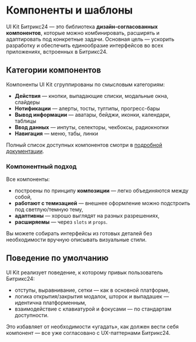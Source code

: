 # Компоненты и шаблоны

UI Kit Битрикс24 — это библиотека **дизайн-согласованных компонентов**, которые можно комбинировать, расширять и адаптировать под конкретные задачи. Основная цель — ускорить разработку и обеспечить единообразие интерфейсов во всех приложениях, встроенных в Битрикс24.

## Категории компонентов

Компоненты UI Kit сгруппированы по смысловым категориям:

- **Действия** — кнопки, выпадающие списки, модальные окна, слайдеры
- **Нотификации** — алерты, тосты, тултипы, прогресс-бары
- **Вывод информации** — аватары, бейджи, иконки, календари, таблицы
- **Ввод данных** — инпуты, селекторы, чекбоксы, радиокнопки
- **Навигация** — меню, табы, линки

Полный список доступных компонентов смотри в [подробной документации](https://bitrix24.github.io/b24ui/components/app.html).

### Компонентный подход

Все компоненты:

- построены по принципу **композиции** — легко объединяются между собой,
- **работают с темизацией** — внешнее оформление можно подстроить под светлую/темную тему,
- **адаптивны** — хорошо выглядят на разных разрешениях,
- **расширяемы** — через `slots` и `props`.

Вы можете собирать интерфейсы из готовых деталей без необходимости вручную описывать визуальные стили.

## Поведение по умолчанию

UI Kit реализует поведение, к которому привык пользователь Битрикс24:

- отступы, выравнивание, сетки — как в основной платформе,
- логика открытия/закрытия модалок, шторок и выпадашек — идентична платформенным,
- взаимодействие с клавиатурой и фокусами — по стандартам доступности.

Это избавляет от необходимости «угадать», как должен вести себя компонент — все уже согласовано с UX-паттернами Битрикс24.
